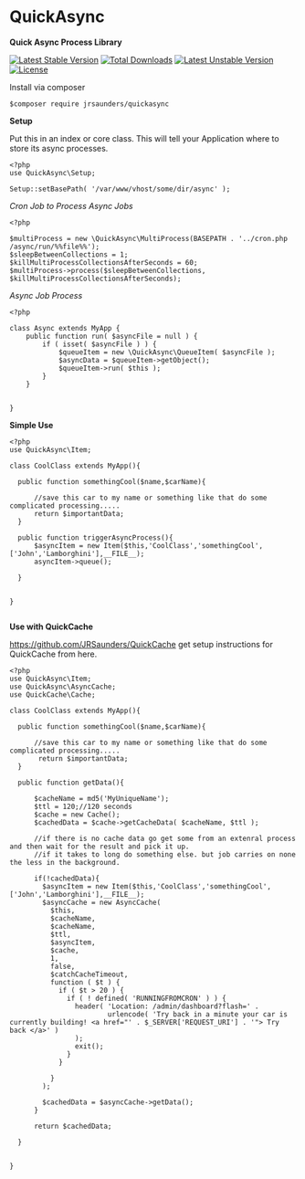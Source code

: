 # QuickAsync
**Quick Async Process Library**

[![Latest Stable Version](https://poser.pugx.org/jrsaunders/quickasync/v/stable)](https://packagist.org/packages/jrsaunders/quickasync)
[![Total Downloads](https://poser.pugx.org/jrsaunders/quickasync/downloads)](https://packagist.org/packages/jrsaunders/quickasync)
[![Latest Unstable Version](https://poser.pugx.org/jrsaunders/quickasync/v/unstable)](https://packagist.org/packages/jrsaunders/quickasync)
[![License](https://poser.pugx.org/jrsaunders/quickasync/license)](https://packagist.org/packages/jrsaunders/quickasync)

Install via composer

```$composer require jrsaunders/quickasync```

**Setup**

Put this in an index or core class.  This will tell your Application where to store its async processes.

```
<?php
use QuickAsync\Setup;

Setup::setBasePath( '/var/www/vhost/some/dir/async' );

```


*Cron Job to Process Async Jobs*

```
<?php

$multiProcess = new \QuickAsync\MultiProcess(BASEPATH . '../cron.php /async/run/%%file%%');
$sleepBetweenCollections = 1;
$killMultiProcessCollectionsAfterSeconds = 60;
$multiProcess->process($sleepBetweenCollections, $killMultiProcessCollectionsAfterSeconds);

```

*Async Job Process*
```
<?php

class Async extends MyApp {
	public function run( $asyncFile = null ) {
		if ( isset( $asyncFile ) ) {
			$queueItem = new \QuickAsync\QueueItem( $asyncFile );
			$asyncData = $queueItem->getObject();
		    $queueItem->run( $this );
		}
	}


}

```

**Simple Use**

```
<?php
use QuickAsync\Item;

class CoolClass extends MyApp(){

  public function somethingCool($name,$carName){
      
      //save this car to my name or something like that do some complicated processing.....
      return $importantData;
  }
  
  public function triggerAsyncProcess(){
      $asyncItem = new Item($this,'CoolClass','somethingCool',['John','Lamborghini'],__FILE__);
      asyncItem->queue();
  
  }


}


```

**Use with QuickCache**

https://github.com/JRSaunders/QuickCache get setup instructions for QuickCache from here.

```
<?php
use QuickAsync\Item;
use QuickAsync\AsyncCache;
use QuickCache\Cache;

class CoolClass extends MyApp(){

  public function somethingCool($name,$carName){
      
      //save this car to my name or something like that do some complicated processing.....
       return $importantData;
  }
  
  public function getData(){
  
      $cacheName = md5('MyUniqueName');
      $ttl = 120;//120 seconds
      $cache = new Cache();
      $cachedData = $cache->getCacheData( $cacheName, $ttl );
      
      //if there is no cache data go get some from an extenral process and then wait for the result and pick it up.
      //if it takes to long do something else. but job carries on none the less in the background.
      
      if(!cachedData){
        $asyncItem = new Item($this,'CoolClass','somethingCool',['John','Lamborghini'],__FILE__);
        $asyncCache = new AsyncCache(
          $this,
          $cacheName,
          $cacheName,
          $ttl,
          $asyncItem,
          $cache,
          1,
          false,
          $catchCacheTimeout,
          function ( $t ) {
            if ( $t > 20 ) {
              if ( ! defined( 'RUNNINGFROMCRON' ) ) {
                header( 'Location: /admin/dashboard?flash=' .
                        urlencode( 'Try back in a minute your car is currently building! <a href="' . $_SERVER['REQUEST_URI'] . '"> Try back </a>' )
                );
                exit();
              }
            }

          }
        );

        $cachedData = $asyncCache->getData();
      }
      
      return $cachedData;
  
  }


}


```

